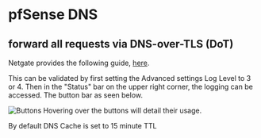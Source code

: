 # pfSense DNS

## forward all requests via DNS-over-TLS (DoT)

Netgate provides the following guide, [here](https://docs.netgate.com/pfsense/en/latest/dns/redirecting-all-dns-requests-to-pfsense.html).

This can be validated by first setting the Advanced settings Log Level to 3 or 4. Then in the "Status" bar on the upper right corner, the logging can be accessed. The button bar as seen below. 

![Buttons](https://github.com/danielmichaels/dwiki/blob/master/images/vim.png?raw=true "pfSense button menu")
Hovering over the buttons will detail their usage.

By default DNS Cache is set to 15 minute TTL
